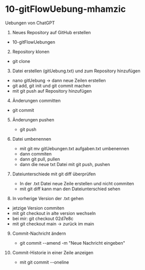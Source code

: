 # 10-gitFlowUebung-mhamzic

Uebungen von ChatGPT

1. Neues Repository auf GitHub erstellen
  - 10-gitFlowUebungen
    
2. Repository klonen
  - git clone <HTTPS>
  
3. Datei erstellen (gitUebung.txt) und zum Repository hinzufügen
  - nano gitUebung -> dann neue Zeilen erstellen
  - git add, git init und git commit machen
  - mit git push auf Repository hinzufügen

4. Änderungen committen
  - git commit
    
5. Änderungen pushen
   - git push 

6. Datei umbenennen
   - mit git mv gitUebungen.txt aufgaben.txt umbenennen
   - dann commiten
   - dann git pull, pullen
   - dann die neue txt Datei mit git push, pushen
  
7. Dateiunterschiede mit git diff überprüfen
   - In der .txt Datei neue Zeile erstellen und nicht commiten
   - mit git diff kann man den Dateiunterschied sehen

8. In vorherige Version der .txt gehen
  - jetzige Version commiten
  - mit git checkout <HASH-WERT> in alte version wechseln
  - bei mir: git checkout 02d7e8c
  - mit git checkout main -> zurück im main

9. Commit-Nachricht ändern
    - git commit --amend -m "Neue Nachricht eingeben"

10. Commit-Historie in einer Zeile anzeigen
    - mit git commit --oneline
